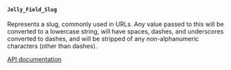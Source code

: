 #### `Jelly_Field_Slug`

Represents a slug, commonly used in URLs. Any value passed to this will be converted to a lowercase string, will have spaces, dashes, and underscores converted to dashes, and will be stripped of any non-alphanumeric characters (other than dashes).

[API documentation](../api/Jelly_Field_Slug)